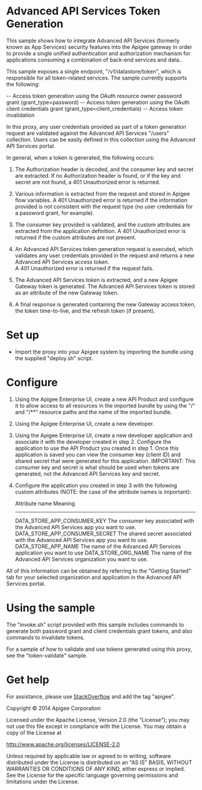 # Advanced API Services Token Generation

This sample shows how to integrate Advanced API Services (formerly known as App Services) 
security features into the Apigee gateway in order to provide a single unified authentication
and authorization mechanism for applications consuming a combination of back-end services and
data..

This sample exposes a single endpoint, "/v1/datastore/token", which is responsible for all 
token-related services.  The sample currently supports the following:

-- Access token generation using the OAuth resource owner password grant (grant_type=password)
-- Access token generation using the OAuth client credentials grant (grant_type=client_credentials)
-- Access token invalidation

In this proxy, any user credentials provided as part of a token generation request are validated 
against the Advanced API Services "/users" collection.  Users can be easily defined in this 
collection using the Advanced API Services portal.

In general, when a token is generated, the following occurs:

1) The Authorization header is decoded, and the consumer key and secret are extracted.  If no
	Authorization header is found, or if the key and secret are not found, a 401 Unauthorized
	error is returned.
	
2) Various information is extracted from the request and stored in Apigee flow variables.  A
	401 Unauthorized error is returned if the information provided is not consistent with the 
	request type (no user credentials for a password grant, for example).
	
3) The consumer key provided is validated, and the custom attributes are extracted from the
	application definition.  A 401 Unauthorized error is returned if the custom attributes 
	are not present.
	
4) An Advanced API Services token generation request is executed, which validates any user
	credentials provided in the request and returns a new Advanced API Services access token.  
	A 401 Unauthorized error is returned if the request fails.

5) The Advanced API Services token is extracted, and a new Apigee Gateway token is generated.
	The Advanced API Services token is stored as an attribute of the new Gateway token.
	
6) A final response is generated containing the new Gateway access token, the token time-to-live,
	and the refresh token (if present).

# Set up

* Import the proxy into your Apigee system by importing the bundle using the supplied "deploy.sh" 
script.

# Configure 

1. Using the Apigee Enterprise UI, create a new API Product and configure it to allow access to
	all resources in the imported bundle by using the "/" and "/**" resource paths and the name of
	the imported bundle.
	
2. Using the Apigee Enterprise UI, create a new developer.

3. Using the Apigee Enterprise UI, create a new developer application and associate it with the 
	developer created in step 2.  Configure the application to use the API Product you created in
	step 1.  Once this application is saved you can view the consumer key (client ID) and shared 
	secret that were generated for this application.  IMPORTANT: This consumer key and secret is 
	what should be used when tokens are generated, not the Advanced API Services key and secret.
	
4. Configure the application you created in step 3 with the following custom attributes (NOTE: 
	the case of the attribute names is important):

	Attribute name					Meaning	
	----------------------------	-----------------------------------------------
	DATA_STORE_APP_CONSUMER_KEY		The consumer key associated with the Advanced API Services
									app you want to use.
	DATA_STORE_APP_CONSUMER_SECRET	The shared secret associated with the Advanced API Services
									app you want to use.
	DATA_STORE_APP_NAME				The name of the Advanced API Services application you want
									to use
	DATA_STORE_ORG_NAME				The name of the Advanced API Services organization you want
									to use.

All of this information can be obtained by referring to the "Getting Started" tab for your 
selected organization and application in the Advanced API Services portal.

# Using the sample

The "invoke.sh" script provided with this sample includes commands to generate both password grant
and client credentials grant tokens, and also commands to invalidate tokens.

For a sample of how to validate and use tokens generated using this proxy, see the "token-validate"
sample.


# Get help

For assistance, please use [StackOverflow](http://stackoverflow.com/tags/apigee) and add the tag "apigee".

Copyright © 2014 Apigee Corporation

Licensed under the Apache License, Version 2.0 (the "License"); you may not use
this file except in compliance with the License. You may obtain a copy
of the License at

http://www.apache.org/licenses/LICENSE-2.0

Unless required by applicable law or agreed to in writing, software
distributed under the License is distributed on an "AS IS" BASIS,
WITHOUT WARRANTIES OR CONDITIONS OF ANY KIND, either express or implied.
See the License for the specific language governing permissions and
limitations under the License.

